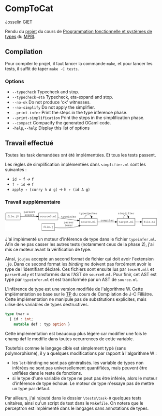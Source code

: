 CompToCat
=========

Josselin GIET

Rendu du
[projet](https://gitlab.inria.fr/fpottier/mpri-2.4-public/blob/master/project/2018-2019/sujet.pdf)
 du cours de
[Programmation fonctionnelle et systèmes de
types](https://gitlab.inria.fr/fpottier/mpri-2.4-public) du
[MPRI](https://wikimpri.dptinfo.ens-cachan.fr/doku.php).



Compilation
-----------

Pour compiler le projet, il faut lancer la commande `make`, et pour lancer les
tests, il suffit de taper `make -C tests`.


### Options

*  `--typecheck`             Typecheck and stop.
*  `--typecheck-eta`         Typecheck, eta-expand and stop.
*  `--no-ok`                 Do not produce 'ok' witnesses.
*  `--no-simplify`           Do not apply the simplifier.
*  `--print-infer`           Print the steps in the type inference phase.
*  `--print-simplification`  Print the steps in the simplification phase.
*  `--compact`               Compacify the generated OCaml code.
*  `-help`,`--help`          Display this list of options


Travail effectué
----------------

Toutes les task demandées ont été implémentées.
Et tous les tests passent.

Les règles de simplification implémentées dans `simplifier.ml` sont les suivantes :
  - `id ∘ f` -> `f`
  - `f ∘ id` -> `f`
  - `apply ∘ (curry h Δ g)` -> `h ∘ (id Δ g)`

### Travail supplémentaire

![fonctionnement](graph.svg)

J'ai implémenté un moteur d'inférence de type dans le fichier `typeinfer.ml`.
Afin de ne pas casser les autres tests (notamment ceux de la phase 2), j'ai mis
ce moteur avant la vérification de type.

Ainsi, `joujou` accepte un second format de fichier qui doit avoir l'extension
`.j0`. Dans ce second format les *binding* ne doivent pas forcément avoir le
type de l'identifiant déclaré.
Ces fichiers sont ensuite lus par `lexer0.mll` et `parser0.mly` et transformés
dans l'AST de `source0.ml`.
Pour finir, cet AST est typé par `typeinfer.ml` et est transformée par un AST de
`source.ml`.

L'inférence de type est une version modifiée de l'algorithme W.
Cette implémentation se base sur le
[TP](https://www.lri.fr/~filliatr/ens/compil/td/4/index.html) du cours de
Compilation de J-C Filliâtre. Cette implémentation ne manipule pas de
substitutions explicites, mais uilise des variables de types destructives.

```ocaml
type tvar =
  { id : int;
    mutable def : typ option }
```

Cette implémentation est beaucoup plus légère car modifier une fois le champ
`def` le modifie dans toutes occurrences de cette variable.

Toutefois comme le langage cible est simplement typé (sans polymorphisme), il y
a quelques modifications par rapport à l'algorithme W :
- les `let`-binding ne sont pas généralisés. les variable de types non inférées
  ne sont pas universellement quantifiées, mais peuvent être unifiées dans le
  reste de fonctions.
- si le type d'une variable de type ne peut pas être inférée, alors le moteur
  d'inférence de type échoue. Le moteur de type n'essaye pas de mettre un type
  par défaut.

Par ailleurs, j'ai rajouté dans le dossier `\tests\task-0` quelques tests
unitaires, ainsi qu'un script de test dans le `Makefile`. On notera que le
perceptron est implémenté dans le langages sans annotations de types.
